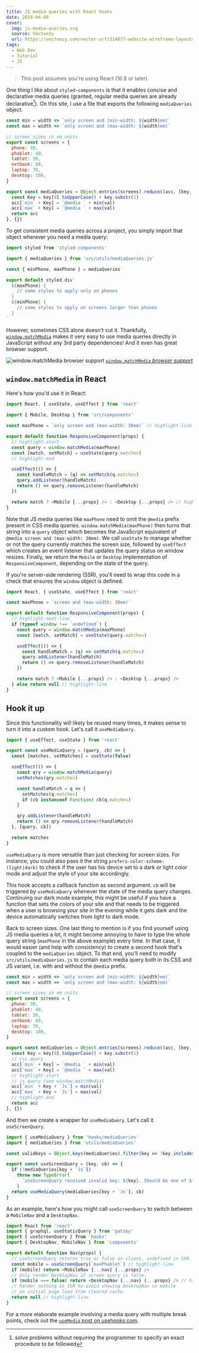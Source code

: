 ```yaml
---
title: JS media queries with React hooks
date: 2019-04-08
cover:
  img: js-media-queries.svg
  source: Vecteezy
  url: https://vecteezy.com/vector-art/214877-website-wireframe-layouts-ui-kits-for-site-map-and-ux-design
tags:
  - Web Dev
  - Tutorial
  - JS
---
```


> This post assumes you're using React (16.8 or later).

One thing I like about `styled-components` is that it enables concise and declarative media queries (granted, regular media queries are already declarative[^1]). On this site, I use a file that exports the following `mediaQueries` object.

```js:title=src/utils/mediaQueries.js
const min = width => `only screen and (min-width: ${width}em)`
const max = width => `only screen and (max-width: ${width}em)`

// screen sizes in em units
export const screens = {
  phone: 30,
  phablet: 40,
  tablet: 50,
  netbook: 60,
  laptop: 70,
  desktop: 100,
}

export const mediaQueries = Object.entries(screens).reduce((acc, [key, val]) => {
  const Key = key[0].toUpperCase() + key.substr(1)
  acc[`min` + Key] = `@media ` + min(val)
  acc[`max` + Key] = `@media ` + max(val)
  return acc
}, {})
```

To get consistent media queries across a project, you simply import that object wherever you need a media query:

```js:title=someStyledComponent.js
import styled from 'styled-components'

import { mediaQueries } from 'src/utils/mediaQueries.js'

const { minPhone, maxPhone } = mediaQueries

export default styled.div`
  ${maxPhone} {
    // some styles to apply only on phones
  }
  ${minPhone} {
    // some styles to apply on screens larger than phones
  }
`
```

However, sometimes CSS alone doesn't cut it. Thankfully, [`window.matchMedia`](https://developer.mozilla.org/en-US/docs/Web/API/Window/matchMedia) makes it very easy to use media queries directly in JavaScript without any 3rd party dependencies! And it even has great browser support.

![window.matchMedia browser support](./matchMedia-browser-support.png)
_[`window.matchMedia` browser support](https://caniuse.com/#search=matchMedia)_

## `window.matchMedia` in React

Here's how you'd use it in React:

```js
import React, { useState, useEffect } from 'react'

import { Mobile, Desktop } from 'src/components'

const maxPhone = `only screen and (max-width: 30em)` // highlight-line

export default function ResponsiveComponent(props) {
  // highlight-start
  const query = window.matchMedia(maxPhone)
  const [match, setMatch] = useState(query.matches)
  // highlight-end

  useEffect(() => {
    const handleMatch = (q) => setMatch(q.matches)
    query.addListener(handleMatch)
    return () => query.removeListener(handleMatch)
  })

  return match ? <Mobile {...props} /> : <Desktop {...props} /> // highlight-line
}
```

Note that JS media queries like `maxPhone` need to omit the `@media` prefix present in CSS media queries. `window.matchMedia(maxPhone)` then turns that string into a `query` object which becomes the JavaScript equivalent of `@media screen and (max-width: 30em)`. We call `useState` to manage whether or not the query currently matches the screen size, followed by `useEffect` which creates an event listener that updates the query status on window resizes. Finally, we return the `Mobile` or `Desktop` implementation of `ResponsiveComponent`, depending on the state of the query.

If you're server-side rendering (SSR), you'll need to wrap this code in a check that ensures the `window` object is defined.

<!-- eslint-skip -->

```js
import React, { useState, useEffect } from 'react'

const maxPhone = `screen and (max-width: 30em)`

export default function ResponsiveComponent(props) {
  // highlight-next-line
  if (typeof window !== `undefined`) {
    const query = window.matchMedia(maxPhone)
    const [match, setMatch] = useState(query.matches)

    useEffect(() => {
      const handleMatch = (q) => setMatch(q.matches)
      query.addListener(handleMatch)
      return () => query.removeListener(handleMatch)
    })

    return match ? <Mobile {...props} /> : <Desktop {...props} />
  } else return null // highlight-line
}
```

## Hook it up

Since this functionality will likely be reused many times, it makes sense to turn it into a custom hook. Let's call it `useMediaQuery`.

```js:title=src/hooks/useMediaQuery.js
import { useEffect, useState } from 'react'

export const useMediaQuery = (query, cb) => {
  const [matches, setMatches] = useState(false)

  useEffect(() => {
    const qry = window.matchMedia(query)
    setMatches(qry.matches)

    const handleMatch = q => {
      setMatches(q.matches)
      if (cb instanceof Function) cb(q.matches)
    }

    qry.addListener(handleMatch)
    return () => qry.removeListener(handleMatch)
  }, [query, cb])

  return matches
}
```

`useMediaQuery` is more versatile than just checking for screen sizes. For instance, you could also pass it the string `prefers-color-scheme: (light|dark)` to check if the user has his device set to a dark or light color mode and adjust the style of your site accordingly.

This hook accepts a callback function as second argument. `cb` will be triggered by `useMediaQuery` whenever the state of the media query changes. Continuing our dark mode example, this might be useful if you have a function that sets the colors of your site and that needs to be triggered when a user is browsing your site in the evening while it gets dark and the device automatically switches from light to dark mode.

Back to screen sizes. One last thing to mention is if you find yourself using JS media queries a lot, it might become annoying to have to type the whole query string (`maxPhone` in the above example) every time. In that case, it would easier (and help with consistency) to create a second hook that's coupled to the `mediaQueries` object. To that end, you'll need to modify `src/utils/mediaQueries.js` to contain each media query both in its CSS and JS variant, i.e. with and without the `@media` prefix.

```js:title=src/utils/mediaQueries.js
const min = width => `only screen and (min-width: ${width}em)`
const max = width => `only screen and (max-width: ${width}em)`

// screen sizes in em units
export const screens = {
  phone: 30,
  phablet: 40,
  tablet: 50,
  netbook: 60,
  laptop: 70,
  desktop: 100,
}

export const mediaQueries = Object.entries(screens).reduce((acc, [key, val]) => {
  const Key = key[0].toUpperCase() + key.substr(1)
  // css query
  acc[`min` + Key] = `@media ` + min(val)
  acc[`max` + Key] = `@media ` + max(val)
  // highlight-start
  // js query (see window.matchMedia)
  acc[`min` + Key + `Js`] = min(val)
  acc[`max` + Key + `Js`] = max(val)
  // highlight-end
  return acc
}, {})
```

And then we create a wrapper for `useMediaQuery`. Let's call it `useScreenQuery`.

```js:title=src/hooks/useScreenQuery.js
import { useMediaQuery } from 'hooks/mediaQueries'
import { mediaQueries } from 'utils/mediaQueries'

const validKeys = Object.keys(mediaQueries).filter(key => !key.includes(`Js`))

export const useScreenQuery = (key, cb) => {
  if (!mediaQueries[key + `Js`])
    throw new TypeError(
      `useScreenQuery received invalid key: ${key}. Should be one of ${validKeys}`
    )
  return useMediaQuery(mediaQueries[key + `Js`], cb)
}
```

As an example, here's how you might call `useScreenQuery` to switch between a `MobileNav` and a `DesktopNav`.

```js
import React from 'react'
import { graphql, useStaticQuery } from 'gatsby'
import { useScreenQuery } from 'hooks'
import { DesktopNav, MobileNav } from 'components'

export default function Nav(props) {
  // useScreenQuery returns true or false on client, undefined in SSR.
  const mobile = useScreenQuery(`maxPhablet`) // highlight-line
  if (mobile) return <MobileNav {...nav} {...props} />
  // Only render DesktopNav if screen query is false.
  if (mobile === false) return <DesktopNav {...nav} {...props} /> // highlight-line
  // Render nothing in SSR to avoid showing DesktopNav on mobile
  // on initial page load from cleared cache.
  return null // highlight-line
}
```

For a more elaborate example involving a media query with multiple break points, check out the [`useMedia` post on usehooks.com](https://usehooks.com/useMedia).

[^1]: solve problems without requiring the programmer to specify an exact procedure to be followed
